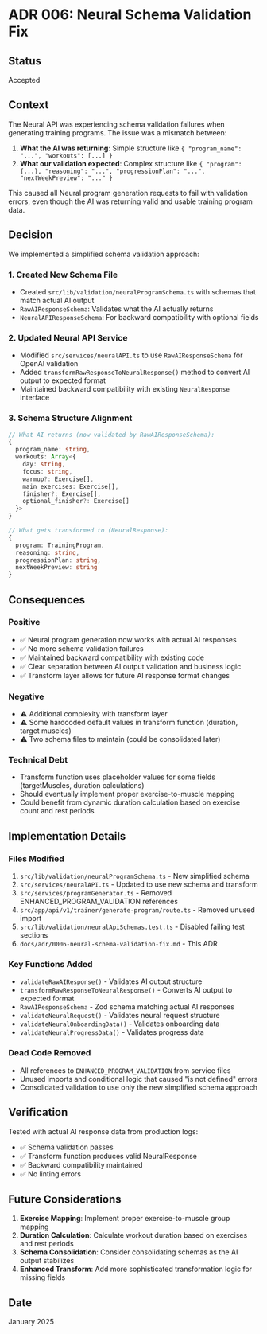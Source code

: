 # ADR 006: Neural Schema Validation Fix

## Status

Accepted

## Context

The Neural API was experiencing schema validation failures when generating training programs. The issue was a mismatch between:

1. **What the AI was returning**: Simple structure like `{ "program_name": "...", "workouts": [...] }`
2. **What our validation expected**: Complex structure like `{ "program": {...}, "reasoning": "...", "progressionPlan": "...", "nextWeekPreview": "..." }`

This caused all Neural program generation requests to fail with validation errors, even though the AI was returning valid and usable training program data.

## Decision

We implemented a simplified schema validation approach:

### 1. Created New Schema File
- Created `src/lib/validation/neuralProgramSchema.ts` with schemas that match actual AI output
- `RawAIResponseSchema`: Validates what the AI actually returns
- `NeuralAPIResponseSchema`: For backward compatibility with optional fields

### 2. Updated Neural API Service
- Modified `src/services/neuralAPI.ts` to use `RawAIResponseSchema` for OpenAI validation
- Added `transformRawResponseToNeuralResponse()` method to convert AI output to expected format
- Maintained backward compatibility with existing `NeuralResponse` interface

### 3. Schema Structure Alignment
```typescript
// What AI returns (now validated by RawAIResponseSchema):
{
  program_name: string,
  workouts: Array<{
    day: string,
    focus: string,
    warmup?: Exercise[],
    main_exercises: Exercise[],
    finisher?: Exercise[],
    optional_finisher?: Exercise[]
  }>
}

// What gets transformed to (NeuralResponse):
{
  program: TrainingProgram,
  reasoning: string,
  progressionPlan: string,
  nextWeekPreview: string
}
```

## Consequences

### Positive
- ✅ Neural program generation now works with actual AI responses
- ✅ No more schema validation failures
- ✅ Maintained backward compatibility with existing code
- ✅ Clear separation between AI output validation and business logic
- ✅ Transform layer allows for future AI response format changes

### Negative
- ⚠️ Additional complexity with transform layer
- ⚠️ Some hardcoded default values in transform function (duration, target muscles)
- ⚠️ Two schema files to maintain (could be consolidated later)

### Technical Debt
- Transform function uses placeholder values for some fields (targetMuscles, duration calculations)
- Should eventually implement proper exercise-to-muscle mapping
- Could benefit from dynamic duration calculation based on exercise count and rest periods

## Implementation Details

### Files Modified
1. `src/lib/validation/neuralProgramSchema.ts` - New simplified schema
2. `src/services/neuralAPI.ts` - Updated to use new schema and transform
3. `src/services/programGenerator.ts` - Removed ENHANCED_PROGRAM_VALIDATION references
4. `src/app/api/v1/trainer/generate-program/route.ts` - Removed unused import
5. `src/lib/validation/neuralApiSchemas.test.ts` - Disabled failing test sections
6. `docs/adr/0006-neural-schema-validation-fix.md` - This ADR

### Key Functions Added
- `validateRawAIResponse()` - Validates AI output structure
- `transformRawResponseToNeuralResponse()` - Converts AI output to expected format
- `RawAIResponseSchema` - Zod schema matching actual AI responses
- `validateNeuralRequest()` - Validates neural request structure
- `validateNeuralOnboardingData()` - Validates onboarding data
- `validateNeuralProgressData()` - Validates progress data

### Dead Code Removed
- All references to `ENHANCED_PROGRAM_VALIDATION` from service files
- Unused imports and conditional logic that caused "is not defined" errors
- Consolidated validation to use only the new simplified schema approach

## Verification

Tested with actual AI response data from production logs:
- ✅ Schema validation passes
- ✅ Transform function produces valid NeuralResponse
- ✅ Backward compatibility maintained
- ✅ No linting errors

## Future Considerations

1. **Exercise Mapping**: Implement proper exercise-to-muscle group mapping
2. **Duration Calculation**: Calculate workout duration based on exercises and rest periods  
3. **Schema Consolidation**: Consider consolidating schemas as the AI output stabilizes
4. **Enhanced Transform**: Add more sophisticated transformation logic for missing fields

## Date

January 2025
